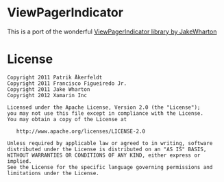 ViewPagerIndicator
==================

This is a port of the wonderful [ViewPagerIndicator library by JakeWharton][1]

License
=======

    Copyright 2011 Patrik Åkerfeldt
    Copyright 2011 Francisco Figueiredo Jr.
    Copyright 2011 Jake Wharton
    Copyright 2012 Xamarin Inc

    Licensed under the Apache License, Version 2.0 (the "License");
    you may not use this file except in compliance with the License.
    You may obtain a copy of the License at

       http://www.apache.org/licenses/LICENSE-2.0

    Unless required by applicable law or agreed to in writing, software
    distributed under the License is distributed on an "AS IS" BASIS,
    WITHOUT WARRANTIES OR CONDITIONS OF ANY KIND, either express or implied.
    See the License for the specific language governing permissions and
    limitations under the License.

[1]: https://github.com/JakeWharton/Android-ViewPagerIndicator